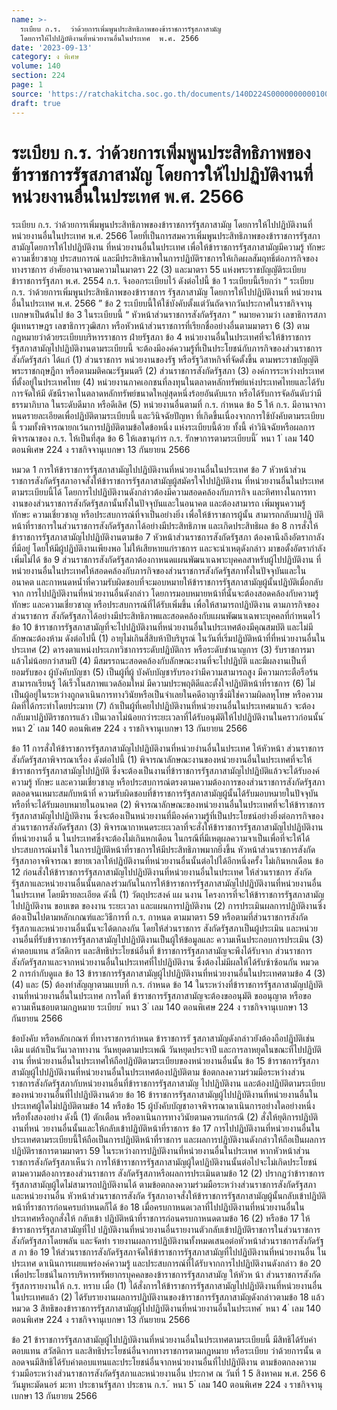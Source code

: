 ```yaml
---
name: >-
  ระเบียบ ก.ร.  ว่าด้วยการเพิ่มพูนประสิทธิภาพของข้าราชการรัฐสภาสามัญ
  โดยการให้ไปปฏิบัติงานที่หน่วยงานอื่นในประเทศ  พ.ศ. 2566
date: '2023-09-13'
category: ง พิเศษ
volume: 140
section: 224
page: 1
source: 'https://ratchakitcha.soc.go.th/documents/140D224S0000000000100.pdf'
draft: true
---
```


# ระเบียบ ก.ร.  ว่าด้วยการเพิ่มพูนประสิทธิภาพของข้าราชการรัฐสภาสามัญ โดยการให้ไปปฏิบัติงานที่หน่วยงานอื่นในประเทศ  พ.ศ. 2566

ระเบียบ ก.ร. ว่าด้วยการเพิ่มพูนประสิทธิภาพของข้าราชการรัฐสภาสามัญ โดยการให้ไปปฏิบัติงานที่หน่วยงานอื่นในประเทศ พ.ศ. 2566 โดยที่เป็นการสมควรเพิ่มพูนประสิทธิภาพของข้าราชการรัฐสภาสามัญโดยการให้ไปปฏิบัติงาน ที่หน่วยงานอื่นในประเทศ เพื่อให้ข้าราชการรัฐสภาสามัญมีความรู้ ทักษะ ความเชี่ยวชาญ ประสบการณ์ และมีประสิทธิภาพในการปฏิบัติราชการให้เกิดผลสัมฤทธิ์ต่อภารกิจของทางราชการ อำศัยอานาจตามความในมาตรา 22 (3) และมาตรา 55 แห่งพระราชบัญญัติระเบียบ ข้าราชการรัฐสภา พ.ศ. 2554 ก.ร. จึงออกระเบียบไว้ ดังต่อไปนี้ ข้อ 1 ระเบียบนี้เรียกว่า “ ระเบียบ ก.ร. ว่าด้วยการเพิ่มพูนประสิทธิภาพของข้าราชการ รัฐสภาสามัญ โดยการให้ไปปฏิบัติงานที่ หน่วยงานอื่นในประเทศ พ.ศ. 2566 ” ข้อ 2 ระเบียบนี้ให้ใช้บังคับตั้งแต่วันถัดจากวันประกาศในราชกิจจานุเบกษาเป็นต้นไป ข้อ 3 ในระเบียบนี้ “ หัวหน้าส่วนราชการสังกัดรัฐสภา ” หมายความว่า เลขาธิการสภาผู้แทนราษฎร เลขาธิการวุฒิสภา หรือหัวหน้าส่วนราชการที่เรียกชื่ออย่างอื่นตามมาตรา 6 (3) ตามกฎหมายว่าด้วยระเบียบบริหารราชการ ฝ่ายรัฐสภา ข้อ 4 หน่วยงานอื่นในประเทศที่จะให้ข้าราชการรัฐสภาสามัญไปปฏิบัติงานตามระเบียบนี้ จะต้องมีองค์ความรู้ที่เป็นประโยชน์กับภารกิจของส่วนราชการสังกัดรัฐสภำ ได้แก่ (1) ส่วนราชการ หน่วยงานของรัฐ หรือรัฐวิสาหกิจที่จัดตั้งขึ้น ตามพระราชบัญญัติ พระราชกฤษฎีกา หรือตามมติคณะรัฐมนตรี (2) ส่วนราชการสังกัดรัฐสภา (3) องค์การระหว่างประเทศที่ตั้งอยู่ในประเทศไทย (4) หน่วยงานภาคเอกชนที่ลงทุนในตลาดหลักทรัพย์แห่งประเทศไทยและได้รับการจัดให้มี ดัชนีราคาในตลาดหลักทรัพย์ขนาดใหญ่สุดหนึ่งร้อยอันดับแรก หรือได้รับการจัดอันดับว่ามีธรรมาภิบาล ในระดับดีมาก หรือดีเลิศ (5) หน่วยงานอื่นตามที่ ก.ร. กำหนด ข้อ 5 ให้ ก.ร. มีอานาจกาหนดรายละเอียดเพื่อปฏิบัติตามระเบียบนี้ และวินิจฉัยปัญหา ที่เกิดขึ้นเนื่องจากการใช้บังคับตามระเบียบนี้ รวมทั้งพิจารณายกเว้นการปฏิบัติตามข้อใดข้อหนึ่ง แห่งระเบียบนี้ด้วย ทั้งนี้ คำวินิจฉัยหรือผลการพิจารณาของ ก.ร. ให้เป็นที่สุด ข้อ 6 ให้เลขานุกำร ก.ร. รักษาการตามระเบียบนี้ ้ หนา 1 ่ เลม 140 ตอนพิเศษ 224 ง ราชกิจจานุเบกษา 13 กันยายน 2566

หมวด 1 การให้ข้าราชการรัฐสภาสามัญไปปฏิบัติงานที่หน่วยงานอื่นในประเทศ ข้อ 7 หัวหน้าส่วนราชการสังกัดรัฐสภาอาจสั่งให้ข้าราชการรัฐสภาสามัญผู้สมัครใจไปปฏิบัติงาน ที่หน่วยงานอื่นในประเทศตามระเบียบนี้ได้ โดยการไปปฏิบัติงานดังกล่าวต้องมีความสอดคล้องกับภารกิจ และทิศทางในการทางานของส่วนราชการสังกัดรัฐสภานั้นทั้งในปัจจุบันและในอนาคต และต้องสามารถ เพิ่มพูนความรู้ ทักษะ ความเชี่ยวชาญ หรือประสบการณ์ที่จาเป็นอย่างยิ่ง เพื่อให้ข้าราชการผู้นั้น สามารถกลับมาปฏิ บัติหน้าที่ราชการในส่วนราชการสังกัดรัฐสภาได้อย่างมีประสิทธิภาพ และเกิดประสิทธิผล ข้อ 8 การสั่งให้ข้าราชการรัฐสภาสามัญไปปฏิบัติงานตามข้อ 7 หัวหน้าส่วนราชการสังกัดรัฐสภา ต้องคานึงถึงอัตรากาลังที่มีอยู่ โดยให้มีผู้ปฏิบัติงานเพียงพอ ไม่ให้เสียหายแก่ราชการ และจะนำเหตุดังกล่าว มาขอตั้งอัตรากำลังเพิ่มไม่ได้ ข้อ 9 ส่วนราชการสังกัดรัฐสภาต้องกาหนดแผนพัฒนาเฉพาะบุคคลสาหรับผู้ไปปฏิบัติงาน ที่หน่วยงานอื่นในประเทศให้สอดคล้องกับภารกิจของส่วนราชการสังกัดรัฐสภาทั้งในปัจจุบันและในอนาคต และกาหนดหน้ำที่ความรับผิดชอบที่จะมอบหมายให้ข้าราชการรัฐสภาสามัญผู้นั้นปฏิบัติเมื่อกลับจาก การไปปฏิบัติงานที่หน่วยงานอื่นดังกล่าว โดยการมอบหมายหน้าที่นั้นจะต้องสอดคล้องกับความรู้ ทักษะ และความเชี่ยวชาญ หรือประสบการณ์ที่ได้รับเพิ่มขึ้น เพื่อให้สามารถปฏิบัติงาน ตามภารกิจของส่วนราชการ สังกัดรัฐสภาได้อย่างมีประสิทธิภาพและสอดคล้องกับแผนพัฒนาเฉพาะบุคคลที่กำหนดไว้ ข้อ 10 ข้าราชการรัฐสภาสามัญที่จะไปปฏิบัติงานที่หน่วยงานอื่นในประเทศต้องมีคุณสมบัติ และไม่มีลักษณะต้องห้าม ดังต่อไปนี้ (1) อายุไม่เกินสี่สิบห้าปีบริบูรณ์ ในวันที่เริ่มปฏิบัติหน้าที่ที่หน่วยงานอื่นในประเทศ (2) ดารงตาแหน่งประเภทวิชาการระดับปฏิบัติการ หรือระดับชำนาญการ (3) รับราชการมาแล้วไม่น้อยกว่าสามปี (4) มีสมรรถนะสอดคล้องกับลักษณะงานที่จะไปปฏิบัติ และมีผลงานเป็นที่ยอมรับของ ผู้บังคับบัญชา (5) เป็นผู้ที่ผู้ บังคับบัญชารับรองว่ามีความสามารถสูง มีความกระตือรือร้น สามารถเรียนรู้ ได้เร็วในสภาพแวดล้อมใหม่ มีความประพฤติดีและตั้งใจปฏิบัติหน้าที่ราชการ (6) ไม่เป็นผู้อยู่ในระหว่างถูกดาเนินการทางวินัยหรือเป็นจำเลยในคดีอาญาซึ่งมิใช่ความผิดลหุโทษ หรือความผิดที่ได้กระทำโดยประมาท (7) ถ้าเป็นผู้ที่เคยไปปฏิบัติงานที่หน่วยงานอื่นในประเทศมาแล้ว จะต้องกลับมาปฏิบัติราชการแล้ว เป็นเวลาไม่น้อยกว่าระยะเวลาที่ได้รับอนุมัติให้ไปปฏิบัติงานในคราวก่อนนั้น ้ หนา 2 ่ เลม 140 ตอนพิเศษ 224 ง ราชกิจจานุเบกษา 13 กันยายน 2566

ข้อ 11 การสั่งให้ข้าราชการรัฐสภาสามัญไปปฏิบัติงานที่หน่วยงำนอื่นในประเทศ ให้หัวหน้า ส่วนราชการสังกัดรัฐสภาพิจารณาเรื่อง ดังต่อไปนี้ (1) พิจารณาลักษณะงานของหน่วยงานอื่นในประเทศที่จะให้ข้าราชการรัฐสภาสามัญไปปฏิบัติ ซึ่งจะต้องเป็นงานที่ข้าราชการรัฐสภาสามัญไปปฏิบัติแล้วจะได้รับองค์ความรู้ ทักษะ และความเชี่ยวชาญ หรือประสบการณ์ตรงตามความต้องการของส่วนราชการสังกัดรัฐสภา ตลอดจนเหมาะสมกับหน้าที่ ความรับผิดชอบที่ข้าราชการรัฐสภาสามัญผู้นั้นได้รับมอบหมายในปัจจุบันหรือที่จะได้รับมอบหมายในอนาคต (2) พิจารณาลักษณะของหน่วยงานอื่นในประเทศที่จะให้ข้าราชการรัฐสภาสามัญไปปฏิบัติงาน ซึ่งจะต้องเป็นหน่วยงานที่มีองค์ความรู้ที่เป็นประโยชน์อย่างยิ่งต่อภารกิจของส่วนราชการสังกัดรัฐสภา (3) พิจารณากาหนดระยะเวลาที่จะสั่งให้ข้าราชการรัฐสภาสามัญไปปฏิบัติงานที่หน่วยงานอื่ น ในประเทศซึ่งจะต้องไม่เกินหกเดือน ในกรณีที่มีเหตุผลความจาเป็นเพื่อที่จะให้ได้ประสบการณ์มาใช้ ในการปฏิบัติหน้าที่ราชการให้มีประสิทธิภาพมากยิ่งขึ้น หัวหน้าส่วนราชการสังกัดรัฐสภาอาจพิจารณา ขยายเวลาให้ปฏิบัติงานที่หน่วยงานอื่นนั้นต่อไปได้อีกหนึ่งครั้ง ไม่เกินหกเดือน ข้อ 12 ก่อนสั่งให้ข้าราชการรัฐสภาสามัญไปปฏิบัติงานที่หน่วยงานอื่นในประเทศ ให้ส่วนราชการ สังกัดรัฐสภาและหน่วยงานอื่นนั้นตกลงร่วมกันในการให้ข้าราชการรัฐสภาสามัญไปปฏิบัติงานที่หน่วยงานอื่น ในประเทศ โดยมีรายละเอียด ดังนี้ (1) วัตถุประสงค์ แผ นงาน โครงการที่จะให้ข้าราชการรัฐสภาสามัญไปปฏิบัติงาน ขอบเขต ของงาน ระยะเวลา และแผนการปฏิบัติงาน (2) การประเมินผลการปฏิบัติงานซึ่งต้องเป็นไปตามหลักเกณฑ์และวิธีการที่ ก.ร. กาหนด ตามมาตรา 59 หรือตามที่ส่วนราชการสังกัดรัฐสภาและหน่วยงานอื่นนั้นจะได้ตกลงกัน โดยให้ส่วนราชการ สังกัดรัฐสภาเป็นผู้ประเมิน และหน่วยงานอื่นที่รับข้าราชการรัฐสภาสามัญไปปฏิบัติงานเป็นผู้ให้ข้อมูลและ ความเห็นประกอบการประเมิน (3) ค่าตอบแทน สวัสดิการ และสิทธิประโยชน์อื่นที่ ข้าราชการรัฐสภาสามัญจะพึงได้รับจาก ส่วนราชการสังกัดรัฐสภาและจากหน่วยงานอื่นในประเทศที่ไปปฏิบัติงาน ซึ่งต้องไม่มีผลให้ได้รับซ้าซ้อนกัน หมวด 2 การกำกับดูแล ข้อ 13 ข้าราชการรัฐสภาสามัญผู้ไปปฏิบัติงานที่หน่วยงานอื่นในประเทศตามข้อ 4 (3) (4) และ (5) ต้องทำสัญญาตามแบบที่ ก.ร. กำหนด ข้อ 14 ในระหว่างที่ข้าราชการรัฐสภาสามัญปฏิบัติงานที่หน่วยงานอื่นในประเทศ การใดที่ ข้าราชการรัฐสภาสามัญจะต้องขออนุมัติ ขออนุญาต หรือขอความเห็นชอบตามกฎหมาย ระเบียบ ้ หนา 3 ่ เลม 140 ตอนพิเศษ 224 ง ราชกิจจานุเบกษา 13 กันยายน 2566

ข้อบังคับ หรือหลักเกณฑ์ ที่ทางราชการกำหนด ข้าราชการรั ฐสภาสามัญดังกล่าวยังต้องถือปฏิบัติเช่นเดิม แต่ถ้าเป็นวันเวลาทางาน วันหยุดตามประเพณี วันหยุดประจาปี และการลาหยุดในขณะที่ไปปฏิบัติงาน ที่หน่วยงานอื่นในประเทศให้ถือปฏิบัติตามระเบียบของหน่วยงานอื่นนั้น ข้อ 15 ข้าราชการรัฐสภาสามัญผู้ไปปฏิบัติงานที่หน่วยงานอื่นในประเทศต้องปฏิบัติตาม ข้อตกลงความร่วมมือระหว่างส่วนราชการสังกัดรัฐสภากับหน่วยงานอื่นที่ข้าราชการรัฐสภาสามัญ ไปปฏิบัติงาน และต้องปฏิบัติตามระเบียบของหน่วยงานอื่นที่ไปปฏิบัติงานด้วย ข้อ 16 ข้าราชการรัฐสภาสามัญผู้ไปปฏิบัติงานที่หน่วยงานอื่นในประเทศผู้ใดไม่ปฏิบัติตามข้อ 14 หรือข้อ 15 ผู้บังคับบัญชาอาจพิจารณาดาเนินการอย่างใดอย่างหนึ่งหรือทั้งสองอย่าง ดังนี้ (1) ตักเตือน หรือดาเนินการทางวินัยตามควรแก่กรณี (2) สั่งให้ยุติการปฏิบัติงานที่หน่ วยงานอื่นนั้นและให้กลับเข้าปฏิบัติหน้าที่ราชการ ข้อ 17 การไปปฏิบัติงานที่หน่วยงานอื่นในประเทศตามระเบียบนี้ให้ถือเป็นการปฏิบัติหน้าที่ราชการ และผลการปฏิบัติงานดังกล่าวให้ถือเป็นผลการปฏิบัติราชการตามมาตรา 59 ในระหว่างการปฏิบัติงานที่หน่วยงานอื่นในประเทศ หากหัวหน้าส่วนราชการสังกัดรัฐสภาเห็นว่า การให้ข้าราชการรัฐสภาสามัญผู้ใดปฏิบัติงานนั้นต่อไปจะไม่เกิดประโยชน์ตามความต้องการของส่วนราชการ สังกัดรัฐสภาหรือผลการประเมินตามข้อ 12 (2) ปรากฏว่าข้าราชการรัฐสภาสามัญผู้ใดไม่สามารถปฏิบัติงานได้ ตามข้อตกลงความร่วมมือระหว่างส่วนราชการสังกัดรัฐสภาและหน่วยงานอื่น หัวหน้าส่วนราชการสังกัด รัฐสภาอาจสั่งให้ข้าราชการรัฐสภาสามัญผู้นั้นกลับเข้าปฏิบัติหน้าที่ราชการก่อนครบกำหนดก็ได้ ข้อ 18 เมื่อครบกาหนดเวลาที่ไปปฏิบัติงานที่หน่วยงานอื่นในประเทศหรือถูกสั่งให้ กลับเข้า ปฏิบัติหน้าที่ราชการก่อนครบกาหนดตามข้อ 16 (2) หรือข้อ 17 ให้ข้าราชการรัฐสภาสามัญที่ไป ปฏิบัติงานที่หน่วยงานอื่นรายงานตัวกลับเข้าปฏิบัติราชการในส่วนราชการสังกัดรัฐสภาโดยพลัน และจัดทำ รายงานผลการปฏิบัติงานทั้งหมดเสนอต่อหัวหน้าส่วนราชการสังกัดรัฐส ภา ข้อ 19 ให้ส่วนราชการสังกัดรัฐสภาจัดให้ข้าราชการรัฐสภาสามัญที่ไปปฏิบัติงานที่หน่วยงานอื่น ในประเทศ ดาเนินการเผยแพร่องค์ความรู้ และประสบการณ์ที่ได้รับจากการไปปฏิบัติงานดังกล่าว ข้อ 20 เพื่อประโยชน์ในการบริหารทรัพยากรบุคคลของข้าราชการรัฐสภาสามัญ ให้หัวห น้า ส่วนราชการสังกัดรัฐสภารายงานให้ ก.ร. ทราบ เมื่อ (1) ได้สั่งการให้ข้าราชการรัฐสภาสามัญไปปฏิบัติงานที่หน่วยงานอื่นในประเทศแล้ว (2) ได้รับรายงานผลการปฏิบัติงานของข้าราชการรัฐสภาสามัญดังกล่าวตามข้อ 18 แล้ว หมวด 3 สิทธิของข้าราชการรัฐสภาสามัญผู้ไปปฏิบัติงานที่หน่วยงานอื่นในประเทศ ้ หนา 4 ่ เลม 140 ตอนพิเศษ 224 ง ราชกิจจานุเบกษา 13 กันยายน 2566

ข้อ 21 ข้าราชการรัฐสภาสามัญผู้ไปปฏิบัติงานที่หน่วยงานอื่นในประเทศตามระเบียบนี้ มีสิทธิได้รับค่าตอบแทน สวัสดิการ และสิทธิประโยชน์อื่นจากทางราชการตามกฎหมาย หรือระเบียบ ว่าด้วยการนั้น ต ลอดจนมีสิทธิได้รับค่าตอบแทนและประโยชน์อื่นจากหน่วยงานอื่นที่ไปปฏิบัติงาน ตามข้อตกลงความร่วมมือระหว่างส่วนราชการสังกัดรัฐสภาและหน่วยงานอื่น ประกาศ ณ วันที่ 1 5 สิงหาคม พ.ศ. 256 6 วันมูหะมัดนอร์ มะทา ประธานรัฐสภา ประธาน ก.ร. ้ หนา 5 ่ เลม 140 ตอนพิเศษ 224 ง ราชกิจจานุเบกษา 13 กันยายน 2566
